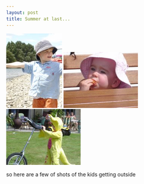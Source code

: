 ```yaml
---
layout: post
title: Summer at last...
---
```


<img src="/images/content/dsc00322.jpg"/>
<img src="/images/content/dsc00490.jpg"/>
<img src="/images/content/dsc00487.jpg"/>

so here are a few of shots of the kids getting outside 

